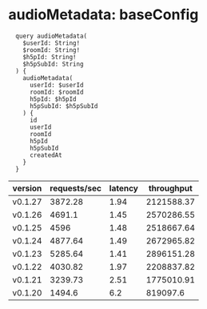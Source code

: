 # audioMetadata: baseConfig

```gql
  query audioMetadata(
    $userId: String!
    $roomId: String!
    $h5pId: String!
    $h5pSubId: String
  ) {
    audioMetadata(
      userId: $userId
      roomId: $roomId
      h5pId: $h5pId
      h5pSubId: $h5pSubId
    ) {
      id
      userId
      roomId
      h5pId
      h5pSubId
      createdAt
    }
  }
```

| version | requests/sec | latency | throughput |
| ------- | ------------ | ------- | ---------- |
| v0.1.27 | 3872.28      | 1.94    | 2121588.37 |
| v0.1.26 | 4691.1       | 1.45    | 2570286.55 |
| v0.1.25 | 4596         | 1.48    | 2518667.64 |
| v0.1.24 | 4877.64      | 1.49    | 2672965.82 |
| v0.1.23 | 5285.64      | 1.41    | 2896151.28 |
| v0.1.22 | 4030.82      | 1.97    | 2208837.82 |
| v0.1.21 | 3239.73      | 2.51    | 1775010.91 |
| v0.1.20 | 1494.6       | 6.2     | 819097.6   |
